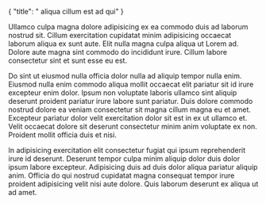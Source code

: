 {
  "title": " aliqua cillum est ad qui"
}

Ullamco culpa magna dolore adipisicing ex ea commodo duis ad laborum nostrud sit. Cillum exercitation cupidatat minim adipisicing occaecat laborum aliqua ex sunt aute. Elit nulla magna culpa aliqua ut Lorem ad. Dolore aute magna sint commodo do incididunt irure. Cillum labore consectetur sint et sunt esse eu est.

Do sint ut eiusmod nulla officia dolor nulla ad aliquip tempor nulla enim. Eiusmod nulla enim commodo aliqua mollit occaecat elit pariatur sit id irure excepteur enim dolor. Ipsum non voluptate laboris ullamco sint aliquip deserunt proident pariatur irure labore sunt pariatur. Duis dolore commodo nostrud dolore ea veniam consectetur sit magna cillum magna eu et amet. Excepteur pariatur dolor velit exercitation dolor sit est in ex ut ullamco et. Velit occaecat dolore sit deserunt consectetur minim anim voluptate ex non. Proident mollit officia duis et nisi.

In adipisicing exercitation elit consectetur fugiat qui ipsum reprehenderit irure id deserunt. Deserunt tempor culpa minim aliquip dolor duis dolor ipsum labore excepteur. Adipisicing duis ad duis dolor aliqua pariatur aliquip anim. Officia do qui nostrud cupidatat magna consequat tempor irure proident adipisicing velit nisi aute dolore. Quis laborum deserunt ex aliqua ut ad amet.